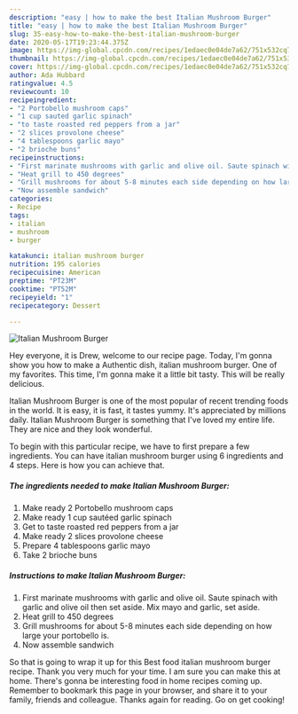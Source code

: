 ```yaml
---
description: "easy | how to make the best Italian Mushroom Burger"
title: "easy | how to make the best Italian Mushroom Burger"
slug: 35-easy-how-to-make-the-best-italian-mushroom-burger
date: 2020-05-17T19:23:44.375Z
image: https://img-global.cpcdn.com/recipes/1edaec0e04de7a62/751x532cq70/italian-mushroom-burger-recipe-main-photo.jpg
thumbnail: https://img-global.cpcdn.com/recipes/1edaec0e04de7a62/751x532cq70/italian-mushroom-burger-recipe-main-photo.jpg
cover: https://img-global.cpcdn.com/recipes/1edaec0e04de7a62/751x532cq70/italian-mushroom-burger-recipe-main-photo.jpg
author: Ada Hubbard
ratingvalue: 4.5
reviewcount: 10
recipeingredient:
- "2 Portobello mushroom caps"
- "1 cup sauted garlic spinach"
- "to taste roasted red peppers from a jar"
- "2 slices provolone cheese"
- "4 tablespoons garlic mayo"
- "2 brioche buns"
recipeinstructions:
- "First marinate mushrooms with garlic and olive oil. Saute spinach with garlic and olive oil then set aside. Mix mayo and garlic, set aside."
- "Heat grill to 450 degrees"
- "Grill mushrooms for about 5-8 minutes each side depending on how large your portobello is."
- "Now assemble sandwich"
categories:
- Recipe
tags:
- italian
- mushroom
- burger

katakunci: italian mushroom burger 
nutrition: 195 calories
recipecuisine: American
preptime: "PT23M"
cooktime: "PT52M"
recipeyield: "1"
recipecategory: Dessert

---
```



![Italian Mushroom Burger](https://img-global.cpcdn.com/recipes/1edaec0e04de7a62/751x532cq70/italian-mushroom-burger-recipe-main-photo.jpg)

Hey everyone, it is Drew, welcome to our recipe page. Today, I'm gonna show you how to make a Authentic dish, italian mushroom burger. One of my favorites. This time, I'm gonna make it a little bit tasty. This will be really delicious.



Italian Mushroom Burger is one of the most popular of recent trending foods in the world. It is easy, it is fast, it tastes yummy. It's appreciated by millions daily. Italian Mushroom Burger is something that I've loved my entire life. They are nice and they look wonderful.


To begin with this particular recipe, we have to first prepare a few ingredients. You can have italian mushroom burger using 6 ingredients and 4 steps. Here is how you can achieve that.

<!--inarticleads1-->

##### The ingredients needed to make Italian Mushroom Burger:

1. Make ready 2 Portobello mushroom caps
1. Make ready 1 cup sautéed garlic spinach
1. Get to taste roasted red peppers from a jar
1. Make ready 2 slices provolone cheese
1. Prepare 4 tablespoons garlic mayo
1. Take 2 brioche buns




<!--inarticleads2-->

##### Instructions to make Italian Mushroom Burger:

1. First marinate mushrooms with garlic and olive oil. Saute spinach with garlic and olive oil then set aside. Mix mayo and garlic, set aside.
1. Heat grill to 450 degrees
1. Grill mushrooms for about 5-8 minutes each side depending on how large your portobello is.
1. Now assemble sandwich




So that is going to wrap it up for this Best food italian mushroom burger recipe. Thank you very much for your time. I am sure you can make this at home. There's gonna be interesting food in home recipes coming up. Remember to bookmark this page in your browser, and share it to your family, friends and colleague. Thanks again for reading. Go on get cooking!
